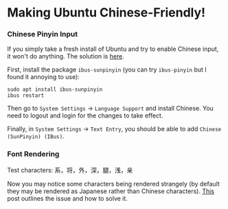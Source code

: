 # Making Ubuntu Chinese-Friendly!

### Chinese Pinyin Input

If you simply take a fresh install of Ubuntu and try to enable Chinese input, it won't do anything.  The solution is [here](https://askubuntu.com/questions/455682/14-04-chinese-ibus-input-no-options).

First, install the package `ibus-sunpinyin` (you can try `ibus-pinyin` but I found it annoying to use):

```
sudo apt install ibus-sunpinyin
ibus restart
```

Then go to `System Settings` -> `Language Support` and install Chinese.  You need to logout and login for the changes to take effect.

Finally, in `System Settings` -> `Text Entry`, you should be able to add `Chinese (SunPinyin) (IBus)`.

### Font Rendering

Test characters: 系，将，外，深，腿，浅，亲

Now you may notice some characters being rendered strangely (by default they may be rendered as Japanese rather than Chinese characters).  [This](https://chinese.stackexchange.com/questions/30935/chinese-font-some-characters-rendered-strangely-%E5%A4%96-%E5%B0%86/30939#30939) post outlines the issue and how to solve it.
